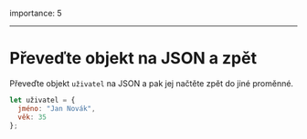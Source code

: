 importance: 5

---

# Převeďte objekt na JSON a zpět

Převeďte objekt `uživatel` na JSON a pak jej načtěte zpět do jiné proměnné.

```js
let uživatel = {
  jméno: "Jan Novák",
  věk: 35
};
```
